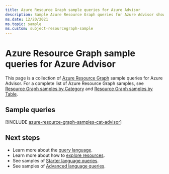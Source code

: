 ```yaml
---
title: Azure Resource Graph sample queries for Azure Advisor
description: Sample Azure Resource Graph queries for Azure Advisor showing use of resource types and tables to access Azure Advisor related resources and properties.
ms.date: 12/20/2021
ms.topic: sample
ms.custom: subject-resourcegraph-sample
---
```

# Azure Resource Graph sample queries for Azure Advisor

This page is a collection of [Azure Resource Graph](../governance/resource-graph/overview.md)
sample queries for Azure Advisor. For a complete list of Azure Resource Graph samples, see
[Resource Graph samples by Category](../governance/resource-graph/samples/samples-by-category.md)
and [Resource Graph samples by Table](../governance/resource-graph/samples/samples-by-table.md).

## Sample queries

[!INCLUDE [azure-resource-graph-samples-cat-advisor](../../includes/resource-graph/samples/bycat/azure-advisor.md)]

## Next steps

- Learn more about the [query language](../governance/resource-graph/concepts/query-language.md).
- Learn more about how to [explore resources](../governance/resource-graph/concepts/explore-resources.md).
- See samples of [Starter language queries](../governance/resource-graph/samples/starter.md).
- See samples of [Advanced language queries](../governance/resource-graph/samples/advanced.md).
